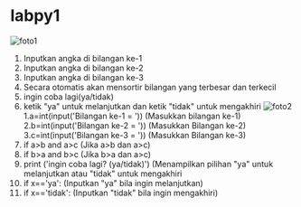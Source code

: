 # labpy1
![foto1](https://raw.githubusercontent.com/virgyalamsyah/labpy1/master/ScreenShot%201.jpg)
1. Inputkan angka di bilangan ke-1
2. Inputkan angka di bilangan ke-2
3. Inputkan angka di bilangan ke-3
4. Secara otomatis akan mensortir bilangan yang terbesar dan terkecil
5. ingin coba lagi(ya/tidak)
6. ketik "ya" untuk melanjutkan dan ketik "tidak" untuk mengakhiri
![foto2](https://raw.githubusercontent.com/virgyalamsyah/labpy1/master/ScreenShot.jpg)
1.a=int(input('Bilangan ke-1 = '))
	(Masukkan bilangan ke-1)
2.b=int(input('Bilangan ke-2 = '))
	(Masukkan Bilangan ke-2)
3.c=int(input('Bilangan ke-3 = '))
	(Masukkan Bilangan ke-3)
4. if a>b and a>c
	(Jika a>b dan a>c)
5. if b>a and b>c
	(Jika b>a dan a>c)
6. print ('ingin coba lagi? (ya/tidak)')
	(Menampilkan pilihan "ya" untuk melanjutkan atau "tidak" untuk mengakhiri
7. if x=='ya':
	(Inputkan "ya" bila ingin melanjutkan)
8. if x=='tidak':
	(Inputkan "tidak" bila ingin mengakhiri)
